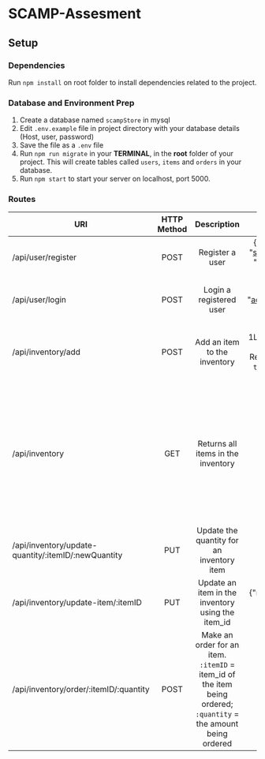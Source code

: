 # SCAMP-Assesment

## Setup

### Dependencies

Run `npm install` on root folder to install dependencies related to the project.

### Database and Environment Prep
1. Create a database named `scampStore` in mysql
2. Edit `.env.example` file in project directory with your database details (Host, user, password)
3. Save the file as a `.env` file
4. Run `npm run migrate` in your **TERMINAL**, in the **root** folder of your project. This will create tables called `users`, `items` and `orders` in your database.
5. Run `npm start` to start your server on localhost, port 5000.

### Routes
| URI        | HTTP Method | Description      | Request Object  |Response and Notes|
| ---------- |:-----------:|:----------------:|:---------------:|:-------------:|
|/api/user/register|POST|Register a user|{"username": "salesperson","email": "sales@scampstore.com","password": "sales","role": "basic"} NB: User role can be either basic or admin|Returns a message on whether the user  has been registered or not|
|/api/user/login|POST|Login a registered user|{"email": "admin@scampstore.com","password": "admin"}|Returns a logged in message and an `auth-token` in the response header|
|/api/inventory/add|POST|Add an item to the inventory|{"name": "Apple Juice 1L","description": "Packed with vitamin A","price": 55,"quantity": 78} NB: Response header should include `auth-token` with the auth token returned at login|Returns feedback on whether item has been added or not|
|/api/inventory|GET|Returns all items in the inventory|NA|[{"item_id": 1,"name": "Orange Juice 1L","description": "Packed with vitamin C","price": 50,"quantity": 85},{"item_id": 2,"name": "Baked Beans","description": "Heinze peppery backed beans","price": 20,"quantity": 85}]|
|/api/inventory/update-quantity/:itemID/:newQuantity|PUT|Update the quantity for an inventory item|NA|Returns feedback message|
|/api/inventory/update-item/:itemID|PUT|Update an item in the inventory using the item_id|{"name": "Baked Beans","description": "Heinze peppery backed beans","price": 20,"quantity": 80}|Returns feedback message|
|/api/inventory/order/:itemID/:quantity|POST|Make an order for an item. `:itemID` = item_id of the item being ordered; `:quantity` = the amount being ordered|NA|Returns feedback message|

